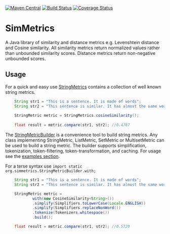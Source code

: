 [![Maven Central](https://maven-badges.herokuapp.com/maven-central/com.github.mpkorstanje/simmetrics/badge.svg)](https://maven-badges.herokuapp.com/maven-central/com.github.mpkorstanje/simmetrics-core)
[![Build Status](https://travis-ci.org/Simmetrics/simmetrics.svg)](https://travis-ci.org/Simmetrics/simmetrics)
[![Coverage Status](https://coveralls.io/repos/Simmetrics/simmetrics/badge.svg?branch=develop&service=github)](https://coveralls.io/github/Simmetrics/simmetrics?branch=develop)

SimMetrics 
==========
A Java library of similarity and distance metrics e.g. Levenshtein distance and Cosine similarity. All similarity metrics return normalized values rather than unbounded similarity scores. Distance metrics return non-negative unbounded scores.

## Usage ##

For a quick and easy use [StringMetrics](./simmetrics-core/src/main/java/org/simmetrics/metrics/StringMetrics.java) contains a collection of well known string metrics.

```java
	String str1 = "This is a sentence. It is made of words";
	String str2 = "This sentence is similar. It has almost the same words";
	
	StringMetric metric = StringMetrics.cosineSimilarity();
	
	float result = metric.compare(str1, str2); //0.4767
```

The [StringMetricBuilder](./simmetrics-core/src/main/java/org/simmetrics/builders/StringMetricBuilder.java) is a convenience tool to build string metrics. Any class implementing StringMetric, ListMetric, SetMetric or MultisetMetric can be used to build a string metric. The builder supports simplification, tokenization, token-filtering, token-transformation, and caching.
For usage see the [examples section](./simmetrics-example/src/main/java/org/simmetrics/example/StringMetricBuilderExample.java).  

For a terse syntax use `import static org.simmetrics.StringMetricBuilder.with;`

```java
	String str1 = "This is a sentence. It is made of words";
	String str2 = "This sentence is similar. It has almost the same words";

	StringMetric metric =
			with(new CosineSimilarity<String>())
			.simplify(Simplifiers.toLowerCase(Locale.ENGLISH))
			.simplify(Simplifiers.replaceNonWord())
			.tokenize(Tokenizers.whitespace())
			.build();

	float result = metric.compare(str1, str2); //0.5720
```
